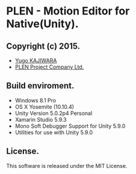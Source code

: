 PLEN - Motion Editor for Native(Unity).
================================================================================
Copyright (c) 2015.
---
- [Yugo KAJIWARA](https://github.com/musubi05)
- [PLEN Project Company Ltd.](http://plen.jp)

Build enviroment.
---
- Windows 8.1 Pro
- OS X Yosemite (10.10.4)
- Unity Version 5.0.2p4 Personal
- Xamarin Studio 5.9.3
- Mono Soft Debugger Support for Unity 5.9.0
- Utilities for use with Unity 5.9.0

License.
---
This software is released under the MIT License.